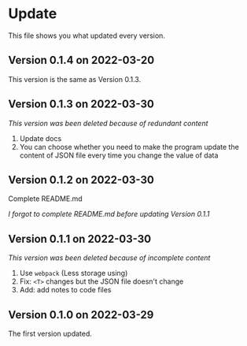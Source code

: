 
# Update

This file shows you what updated every version.

## Version 0.1.4 on 2022-03-20

This version is the same as Version 0.1.3.

## Version 0.1.3 on 2022-03-30

*This version was been deleted because of redundant content*

1. Update docs
2. You can choose whether you need to make the program update the content of JSON file every time you change the value of data

## Version 0.1.2 on 2022-03-30

Complete README.md

*I forgot to complete README.md before updating Version 0.1.1*

## Version 0.1.1 on 2022-03-30 

*This version was been deleted because of incomplete content*

1. Use `webpack` (Less storage using)
2. Fix: `<T>` changes but the JSON file doesn't change
3. Add: add notes to code files

## Version 0.1.0 on 2022-03-29

The first version updated.
